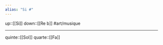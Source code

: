 ```yaml
---
alias: "Si #"
---
```

up::[[Si]]
down::[[Re b]]
#art/musique 

----

quinte::[[Sol]]
quarte::[[Fa]]
